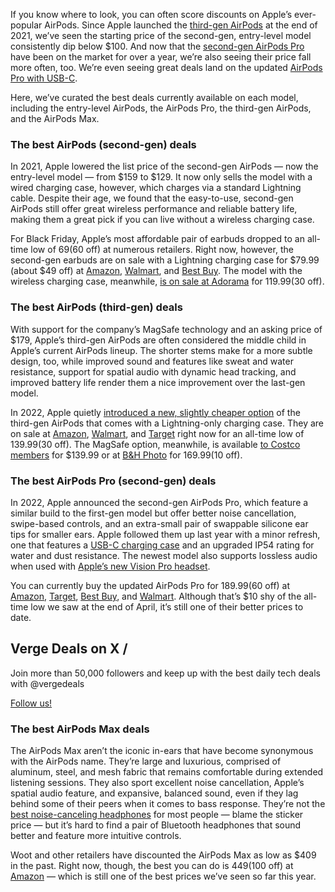 If you know where to look, you can often score discounts on Apple’s ever-popular AirPods. Since Apple launched the [third-gen AirPods](/2021/10/18/22671344/apple-new-airpods-3-spacial-audio-specs-price-release-date-features) at the end of 2021, we’ve seen the starting price of the second-gen, entry-level model consistently dip below $100. And now that the [second-gen AirPods Pro](/23365910/apple-airpods-pro-second-generation-review) have been on the market for over a year, we’re also seeing their price fall more often, too. We’re even seeing great deals land on the updated [AirPods Pro with USB-C](/23878402/apple-airpods-pro-usb-c-adaptive-audio-conversation-awareness-test-review).

Here, we’ve curated the best deals currently available on each model, including the entry-level AirPods, the AirPods Pro, the third-gen AirPods, and the AirPods Max.

### The best AirPods (second-gen) deals

In 2021, Apple lowered the list price of the second-gen AirPods — now the entry-level model — from $159 to $129. It now only sells the model with a wired charging case, however, which charges via a standard Lightning cable. Despite their age, we found that the easy-to-use, second-gen AirPods still offer great wireless performance and reliable battery life, making them a great pick if you can live without a wireless charging case.

For Black Friday, Apple’s most affordable pair of earbuds dropped to an all-time low of $69 ($60 off) at numerous retailers. Right now, however, the second-gen earbuds are on sale with a Lightning charging case for $79.99 (about $49 off) at [Amazon](https://www.amazon.com/Apple-AirPods-Charging-Latest-Model/dp/B07PXGQC1Q/?tag=theverge02-20), [Walmart](https://goto.walmart.com/c/482924/565706/9383?u=https%3A%2F%2Fwww.walmart.com%2Fip%2FApple-AirPods-with-Charging-Case-2nd-Generation%2F604342441%2F), and [Best Buy](https://howl.me/cmfZMLkshAM). The model with the wireless charging case, meanwhile, [is on sale at Adorama](https://go.skimresources.com/?id=1025X1701640&xs=1&url=https%3A%2F%2Fwww.adorama.com%2Facmv7n2ama.html) for $119.99 ($30 off).

### The best AirPods (third-gen) deals

With support for the company’s MagSafe technology and an asking price of $179, Apple’s third-gen AirPods are often considered the middle child in Apple’s current AirPods lineup. The shorter stems make for a more subtle design, too, while improved sound and features like sweat and water resistance, support for spatial audio with dynamic head tracking, and improved battery life render them a nice improvement over the last-gen model.

In 2022, Apple quietly [introduced a new, slightly cheaper option](/2022/9/7/23341651/apple-airpods-third-gen-charging-case-lightning-magsafe) of the third-gen AirPods that comes with a Lightning-only charging case. They are on sale at [Amazon](https://www.amazon.com/dp/B0D1WXVQTN/?tag=theverge02-20), [Walmart](https://goto.walmart.com/c/482924/565706/9383?u=https%3A%2F%2Fwww.walmart.com%2Fip%2FApple-AirPods-3rd-Generation%2F1123329439%2F), and [Target](https://goto.target.com/c/482924/81938/2092?u=https%3A%2F%2Fwww.target.com%2Fp%2Fairpods-3rd-generation-with-lightning-charging-case%2F-%2FA-85978614) right now for an all-time low of $139.99 ($30 off). The MagSafe option, meanwhile, is available [to Costco members](https://www.anrdoezrs.net/links/8836598/type/dlg/https://www.costco.com/apple-airpods-3rd-generation-with-magsafe-charging-case.product.100806298.html) for $139.99 or at [B&H Photo](https://go.skimresources.com/?id=1025X1701640&xs=1&url=https%3A%2F%2Fwww.bhphotovideo.com%2Fc%2Fproduct%2F1668152-REG%2Fapple_mme73am_a_airpods_with_charging_case.html) for $169.99 ($10 off).

### The best AirPods Pro (second-gen) deals

In 2022, Apple announced the second-gen AirPods Pro, which feature a similar build to the first-gen model but offer better noise cancellation, swipe-based controls, and an extra-small pair of swappable silicone ear tips for smaller ears. Apple followed them up last year with a minor refresh, one that features a [USB-C charging case](/23878402/apple-airpods-pro-usb-c-adaptive-audio-conversation-awareness-test-review) and an upgraded IP54 rating for water and dust resistance. The newest model also supports lossless audio when used with [Apple’s new Vision Pro headset](/24054862/apple-vision-pro-review-vr-ar-headset-features-price).

You can currently buy the updated AirPods Pro for $189.99 ($60 off) at [Amazon](https://www.amazon.com/dp/B0D1XD1ZV3/?tag=theverge02-20), [Target](https://goto.target.com/c/482924/81938/2092?u=https%3A%2F%2Fwww.target.com%2Fp%2Fairpods-pro-2nd-generation-with-magsafe-case-usb-c%2F-%2FA-85978622), [Best Buy](https://howl.me/cl3dj6zTyDi), and [Walmart](https://goto.walmart.com/c/482924/565706/9383?u=https%3A%2F%2Fwww.walmart.com%2Fip%2FAirPods-Pro-2nd-generation-with-MagSafe-Case-USB-C%2F5020133971). Although that’s $10 shy of the all-time low we saw at the end of April, it’s still one of their better prices to date.

## Verge Deals on X /

Join more than 50,000 followers and keep up with the best daily tech deals with @vergedeals

<a href="http://bit.ly/2JzR5Ud" class="duet--article--dangerously-set-cms-markup inline-block whitespace-nowrap rounded-sm border border-blurple px-18 py-12 text-12 font-medium uppercase tracking-12 no-underline hover:bg-blurple hover:text-white md:ml-28">Follow us!</a>

### The best AirPods Max deals

The AirPods Max aren’t the iconic in-ears that have become synonymous with the AirPods name. They’re large and luxurious, comprised of aluminum, steel, and mesh fabric that remains comfortable during extended listening sessions. They also sport excellent noise cancellation, Apple’s spatial audio feature, and expansive, balanced sound, even if they lag behind some of their peers when it comes to bass response. They’re not the [best noise-canceling headphones](/21345733/best-noise-canceling-headphones) for most people — blame the sticker price — but it’s hard to find a pair of Bluetooth headphones that sound better and feature more intuitive controls.

Woot and other retailers have discounted the AirPods Max as low as $409 in the past. Right now, though, the best you can do is $449 ($100 off) at [Amazon](https://www.amazon.com/dp/B08PZHYWJS/ref=fs_a_mdt2_us3?tag=theverge02-20) — which is still one of the best prices we’ve seen so far this year.
